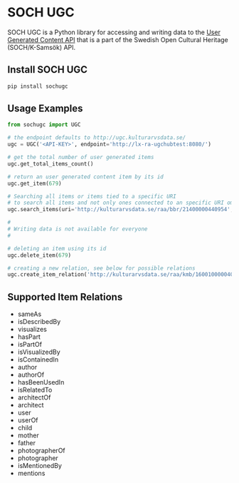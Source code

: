 # SOCH UGC

SOCH UGC is a Python library for accessing and writing data to the [User Generated Content API](https://www.raa.se/hitta-information/k-samsok/anvandargenererat-innehall-ugc-hubben/) that is a part of the Swedish Open Cultural Heritage (SOCH/K-Samsök) API.

## Install SOCH UGC

```bash
pip install sochugc
```

## Usage Examples

```python
from sochugc import UGC

# the endpoint defaults to http://ugc.kulturarvsdata.se/
ugc = UGC('<API-KEY>', endpoint='http://lx-ra-ugchubtest:8080/')

# get the total number of user generated items
ugc.get_total_items_count()

# return an user generated content item by its id
ugc.get_item(679)

# Searching all items or items tied to a specific URI
# to search all items and not only ones connected to an specific URI omit the uri parameter
ugc.search_items(uri='http://kulturarvsdata.se/raa/bbr/21400000440954', offset=0, limit=100)

#
# Writing data is not available for everyone
#

# deleting an item using its id
ugc.delete_item(679)

# creating a new relation, see below for possible relations
ugc.create_item_relation('http://kulturarvsdata.se/raa/kmb/16001000004075', 'isPartOf', 'http://kulturarvsdata.se/pm/photo/POST036605', 'Albin Larsson')
```

## Supported Item Relations

 - sameAs
 - isDescribedBy
 - visualizes
 - hasPart
 - isPartOf
 - isVisualizedBy
 - isContainedIn
 - author
 - authorOf
 - hasBeenUsedIn
 - isRelatedTo
 - architectOf
 - architect
 - user
 - userOf
 - child
 - mother
 - father
 - photographerOf
 - photographer
 - isMentionedBy
 - mentions
